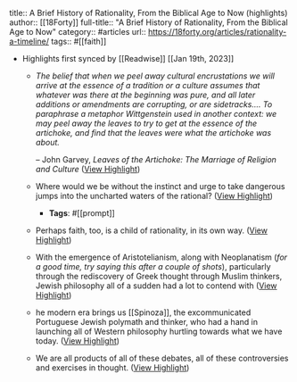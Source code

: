 title:: A Brief History of Rationality, From the Biblical Age to Now (highlights)
author:: [[18Forty]]
full-title:: "A Brief History of Rationality, From the Biblical Age to Now"
category:: #articles
url:: https://18forty.org/articles/rationality-a-timeline/
tags:: #[[faith]]

- Highlights first synced by [[Readwise]] [[Jan 19th, 2023]]
	- *The belief that when we peel away cultural encrustations we will arrive at the essence of a tradition or a culture assumes that whatever was there at the beginning was pure, and all later additions or amendments are corrupting, or are sidetracks.… To paraphrase a metaphor Wittgenstein used in another context: we may peel away the leaves to try to get at the essence of the artichoke, and find that the leaves were what the artichoke was about.*
	  
	  – John Garvey, *Leaves of the Artichoke: The Marriage of Religion and Culture* ([View Highlight](https://read.readwise.io/read/01gq4sc7vaarvtv2cj9sskax87))
	- Where would we be without the instinct and urge to take dangerous jumps into the uncharted waters of the rational? ([View Highlight](https://read.readwise.io/read/01gq4sedzmrd39hrwa7hzg4ta5))
		- **Tags**: #[[prompt]]
	- Perhaps faith, too, is a child of rationality, in its own way. ([View Highlight](https://read.readwise.io/read/01gq4sesvdca9ahv3ck0s2n0d4))
	- With the emergence of Aristotelianism, along with Neoplanatism (*for a good time, try saying this after a couple of shots*), particularly through the rediscovery of Greek thought through Muslim thinkers, Jewish philosophy all of a sudden had a lot to contend with ([View Highlight](https://read.readwise.io/read/01gq4sgpv0sbpm4gynxz193c47))
	- he modern era brings us [[Spinoza]], the excommunicated Portuguese Jewish polymath and thinker, who had a hand in launching all of Western philosophy hurtling towards what we have today. ([View Highlight](https://read.readwise.io/read/01gq4shrfhh74backqkqhk8reb))
	- We are all products of all of these debates, all of these controversies and exercises in thought. ([View Highlight](https://read.readwise.io/read/01gq4sj7qw2pvpbycagw8wm4x2))